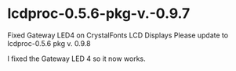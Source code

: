 lcdproc-0.5.6-pkg-v.-0.9.7
==========================

Fixed Gateway LED4 on CrystalFonts LCD Displays 
Please update to lcdproc-0.5.6 pkg v. 0.9.8

I fixed the Gateway LED 4 so it now works.   
